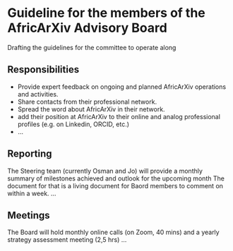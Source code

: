 # Guideline for the members of the AfricArXiv Advisory Board
Drafting the guidelines for the committee to operate along

## Responsibilities
- Provide expert feedback on ongoing and planned AfricArXiv operations and activities.
- Share contacts from their professional network.
- Spread the word about AfricArXiv in their network.
- add their position at AfricArXiv to their online and analog professional profiles (e.g. on Linkedin, ORCID, etc.)
- …

## Reporting
The Steering team (currently Osman and Jo) will provide a monthly summary of milestones achieved and outlook for the upcoming month
The document for that is a living document for Baord members to comment on within a week.
…

## Meetings
The Board will hold monthly online calls (on Zoom, 40 mins) and a yearly strategy assessment meeting (2,5 hrs)
…
